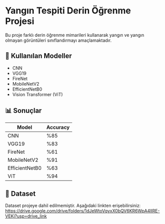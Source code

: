 #  Yangın Tespiti Derin Öğrenme Projesi

Bu proje farklı derin öğrenme mimarileri kullanarak yangın ve yangın olmayan görüntüleri sınıflandırmayı amaçlamaktadır.

## 📌 Kullanılan Modeller
- CNN
- VGG19
- FireNet
- MobileNetV2
- EfficientNetB0
- Vision Transformer (ViT)

## 📊 Sonuçlar
| Model          | Accuracy |
|----------------|----------|
| CNN            | %85      |
| VGG19          | %83      |
| FireNet        | %61      |
| MobileNetV2    | %91      |
| EfficientNetB0 | %63      |
| ViT            | %94      |

## 📂 Dataset
Dataset projeye dahil edilmemiştir. Aşağıdaki linkten erişebilirsiniz:  
https://drive.google.com/drive/folders/1dJeWtoVqyxX0bQV6KR6WpA4lIRE-VEKj?usp=drive_link
